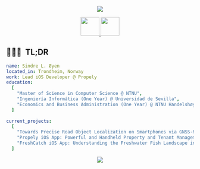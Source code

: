 <p align="center">
  <img src="https://capsule-render.vercel.app/api?type=waving&color=gradient&text=Hello!&height=100&section=header"/>
</p>

<p align="center">
  <a href="https://www.linkedin.com/in/sindre-oeyen/">
    <img height="50" src="https://user-images.githubusercontent.com/46517096/166973395-19676cd8-f8ec-4abf-83ff-da8243505b82.png"/>
  </a>
  <a href="https://medium.com/@oyensindre">
    <img height="50" src="https://github.com/user-attachments/assets/5893aa01-6ece-4a42-82e8-541e0983837b"/>
  </a>
</p>

<h2> 👨🏻‍💻 &nbsp;TL;DR</h2>

```yaml
name: Sindre L. Øyen
located_in: Trondheim, Norway
work: Lead iOS Developer @ Propely
education:
  [
    "Master of Science in Computer Science @ NTNU",
    "Ingeniería Informática (One Year) @ Universidad de Sevilla",
    "Economics and Business Administration (One Year) @ NTNU Handelshøyskolen",
  ]
  
current_projects:
  [
    "Towards Precise Road Object Localization on Smartphones via GNSS-RTK and Visual Sensor Fusion: The StreetSense iOS App",
    "Propely iOS App: Powerful and Handheld Property and Tenant Management",
    "FreshCatch iOS App: Understanding the Freshwater Fish Landscape in Norway"
  ]
```


<p align="center">
  <img src="https://capsule-render.vercel.app/api?type=waving&color=gradient&height=100&section=footer"/>
</p>

